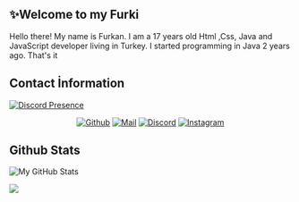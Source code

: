 
<h2>✨Welcome to my Furki</h2>
<p>Hello there! My name is Furkan. I am a 17 years old Html ,Css, Java and JavaScript developer living in Turkey. I started programming in Java 2 years ago. That's it</p>
<h2>Contact İnformation</h2>

[![Discord Presence](https://lanyard-profile-readme.vercel.app/api/849947229523279882?hideDiscrim=true)](https://discord.com/users/849947229523279882)
<div align=center>


[![Github](https://img.shields.io/badge/GitHub-100000?style=for-the-badge&logo=github&logoColor=white)](https://github.com/fu-w)
[![Mail](https://img.shields.io/badge/Gmail-D14836?style=for-the-badge&logo=gmail&logoColor=white)](mailto:sanctusfurkan@gmail.com)
[![Discord](https://img.shields.io/badge/Discord-D14836?style=for-the-badge&dc=stack-overflow&logoColor=white)](https://discord.gg/YvTYbM6QTn)
[![Instagram](https://img.shields.io/badge/Instagram-E4405F?style=for-the-badge&logo=instagram&logoColor=white)](https://www.instagram.com/furkangrns59)


  
</div>

<h2>Github Stats</h2>

![My GitHub Stats](https://github-readme-stats.vercel.app/api?username=fu-w&show_icons=true&theme=blue-green&count_private=true&include_all_commits=true&border_color=001F1E&text_color=09d672&icon_color=00C2C2&title_color=00F1E9&custom_title=My%20Stats)

![](https://komarev.com/ghpvc/?username=fu-w&label=Views&color=116262)
